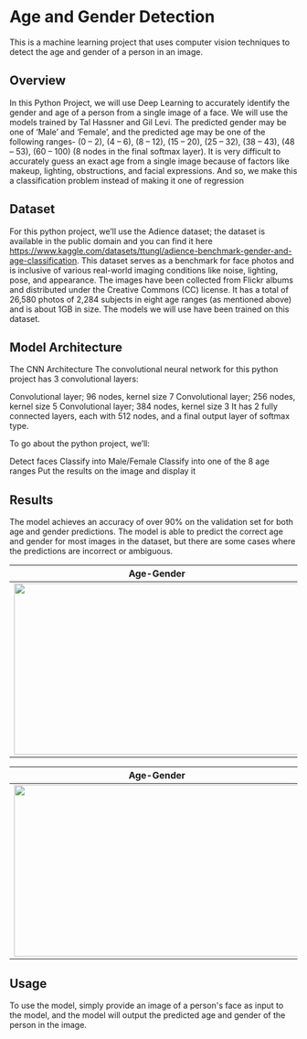 # Age and Gender Detection

This is a machine learning project that uses computer vision techniques to detect the age and gender of a person in an image.

## Overview
In this Python Project, we will use Deep Learning to accurately identify the gender and age of a person from a single image of a face.
We will use the models trained by Tal Hassner and Gil Levi. The predicted gender may be one of ‘Male’ and ‘Female’, and the predicted age may be one of the following ranges- (0 – 2), (4 – 6), (8 – 12), (15 – 20), (25 – 32), (38 – 43), (48 – 53), (60 – 100) (8 nodes in the final softmax layer).
It is very difficult to accurately guess an exact age from a single image because of factors like makeup, lighting, obstructions, and facial expressions. And so, we make this a classification problem instead of making it one of regression

## Dataset
For this python project, we’ll use the Adience dataset; the dataset is available in the public domain and you can find it here https://www.kaggle.com/datasets/ttungl/adience-benchmark-gender-and-age-classification.
This dataset serves as a benchmark for face photos and is inclusive of various real-world imaging conditions like noise, lighting, pose, and appearance. The images have been collected from Flickr albums and distributed under the Creative Commons (CC) license. It has a total of 26,580 photos of 2,284 subjects in eight age ranges (as mentioned above) and is about 1GB in size. 
The models we will use have been trained on this dataset.

## Model Architecture

The CNN Architecture
The convolutional neural network for this python project has 3 convolutional layers:

Convolutional layer; 96 nodes, kernel size 7
Convolutional layer; 256 nodes, kernel size 5
Convolutional layer; 384 nodes, kernel size 3
It has 2 fully connected layers, each with 512 nodes, and a final output layer of softmax type.

To go about the python project, we’ll:

Detect faces
Classify into Male/Female
Classify into one of the 8 age ranges
Put the results on the image and display it

## Results

The model achieves an accuracy of over 90% on the validation set for both age and gender predictions. The model is able to predict the correct age and gender for most images in the dataset, but there are some cases where the predictions are incorrect or ambiguous.

| Age-Gender   | Age-Gender   |
|---------|---------|
| <img src="https://github.com/Bouchnak-Maher/age-and-gender-detection/assets/94197705/0b58d06e-2f32-40a5-bf7d-542061a245e1" width="500" height="300"> | <img src="https://github.com/Bouchnak-Maher/age-and-gender-detection/assets/94197705/3c41d9f5-058b-419c-ab46-f37826528bca"  width="500" height="300"> |

| Age-Gender | Age-Gender |
|---------------|-------------|
| <img src="https://github.com/Bouchnak-Maher/age-and-gender-detection/assets/94197705/c07a3dd3-b0fc-4e07-ac82-cea8eb277b71"  width="500" height="300"> | <img src="https://github.com/Bouchnak-Maher/age-and-gender-detection/assets/94197705/299b432d-2c05-46d0-a5e6-86ec841235d5"  width="500" height="300"> |


## Usage

To use the model, simply provide an image of a person's face as input to the model, and the model will output the predicted age and gender of the person in the image.
